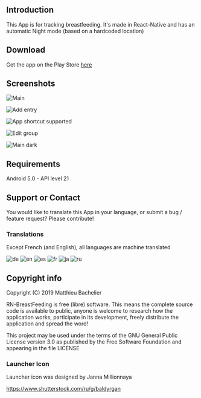 ## Introduction

This App is for tracking breastfeeding. It's made in React-Native and has an automatic Night mode (based on a hardcoded location)

## Download

Get the app on the Play Store [here](https://play.google.com/store/apps/details?id=io.matierenoire.breastfeeding)

## Screenshots

![Main](https://mbach.github.io/rn-breastfeeding/screenshots/main.jpg)

![Add entry](https://mbach.github.io/rn-breastfeeding/screenshots/add_entry.jpg)

![App shortcut supported](https://mbach.github.io/rn-breastfeeding/screenshots/app_shortcut.jpg)

![Edit group](https://mbach.github.io/rn-breastfeeding/screenshots/edit_group.jpg)

![Main dark](https://mbach.github.io/rn-breastfeeding/screenshots/main_dark.jpg)

## Requirements

Android 5.0 - API level 21

## Support or Contact

You would like to translate this App in your language, or submit a bug / feature request? Please contribute!

### Translations

Except French (and English), all languages are machine translated

![de](https://mbach.github.io/rn-breastfeeding/flags/de.png)
![en](https://mbach.github.io/rn-breastfeeding/flags/gb.png)
![es](https://mbach.github.io/rn-breastfeeding/flags/es.png)
![fr](https://mbach.github.io/rn-breastfeeding/flags/fr.png)
![ja](https://mbach.github.io/rn-breastfeeding/flags/ja.png)
![ru](https://mbach.github.io/rn-breastfeeding/flags/ru.png)

## Copyright info

Copyright (C) 2019 Matthieu Bachelier

RN-BreastFeeding is free (libre) software. This means the complete source code is available to public, anyone is welcome to research how the application works, participate in its development, freely distribute the application and spread the word!

This project may be used under the terms of the GNU General Public License version 3.0 as published by the Free Software Foundation and appearing in the file LICENSE

### Launcher Icon

Launcher icon was designed by Janna Millionnaya

https://www.shutterstock.com/ru/g/baldyrgan
